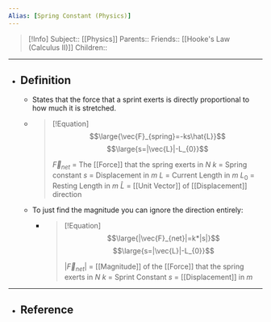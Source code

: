 ```yaml
---
Alias: [Spring Constant (Physics)]
---
```

> [!Info]
> Subject:: [[Physics]]
> Parents:: 
> Friends:: [[Hooke's Law (Calculus II)]]
> Children:: 
---
- ## Definition
	- States that the force that a sprint exerts is directly proportional to how much it is stretched.
	- > [!Equation]
	  > $$\large{\vec{F}_{spring}=-ks\hat{L}}$$
	  >$$\large{s=|\vec{L}|-L_{0}}$$
	  >
	  >$\vec{F}_{net}$ = The [[Force]] that the spring exerts in $N$
	  >$k$ = Spring constant
	  >$s$ = Displacement in $m$
	  >$L$ = Current Length in $m$
	  >$L_{0}$ = Resting Length in $m$
	  >$\hat{L}$ = [[Unit Vector]] of [[Displacement]] direction
	- To just find the magnitude you can ignore the direction entirely:
		- > [!Equation]
		  > $$\large{|\vec{F}_{net}|=k*|s|}$$
		  > $$\large{s=|\vec{L}|-L_{0}}$$
		  > 
		  > $|\vec{F}_{net}|$ = [[Magnitude]] of the [[Force]] that the spring exerts in $N$
		  > $k$ = Sprint Constant
		  > $s$ = [[Displacement]] in $m$
---
- ## Reference